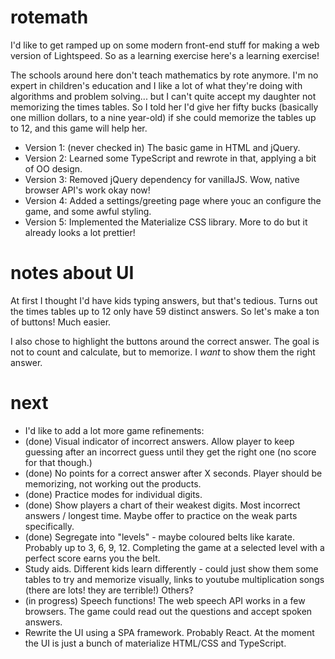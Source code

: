 # rotemath
I'd like to get ramped up on some modern front-end stuff for making a web version of Lightspeed. So as a learning exercise here's a 
learning exercise!

The schools around here don't teach mathematics by rote anymore. I'm no expert in children's education and I like a lot of what they're 
doing with algorithms and problem solving... but I can't quite accept my daughter not memorizing the times tables. So I told her
I'd give her fifty bucks (basically one million dollars, to a nine year-old) if she could memorize the tables up to 12, and this game will help her.

  * Version 1: (never checked in) The basic game in HTML and jQuery.
  * Version 2: Learned some TypeScript and rewrote in that, applying a bit of OO design.
  * Version 3: Removed jQuery dependency for vanillaJS. Wow, native browser API's work okay now!
  * Version 4: Added a settings/greeting page where youc an configure the game, and some awful styling.
  * Version 5: Implemented the Materialize CSS library. More to do but it already looks a lot prettier!

# notes about UI
At first I thought I'd have kids typing answers, but that's tedious. Turns out the times tables up to 12 only have 59 distinct answers. So let's make a ton of buttons! Much easier.

I also chose to highlight the buttons around the correct answer. The goal is not to count and calculate, but to memorize. I *want* to show them the right answer.

# next
  * I'd like to add a lot more game refinements: 
  * (done) Visual indicator of incorrect answers. Allow player to keep guessing after an incorrect guess until they get the right one (no score for that though.)
  * (done) No points for a correct answer after X seconds. Player should be memorizing, not working out the products.
  * (done) Practice modes for individual digits.
  * (done) Show players a chart of their weakest digits. Most incorrect answers / longest time. Maybe offer to practice on the weak parts specifically.
  * (done) Segregate into "levels" - maybe coloured belts like karate. Probably up to 3, 6, 9, 12. Completing the game at a selected level with a perfect score earns you the belt.
  * Study aids. Different kids learn differently - could just show them some tables to try and memorize visually, links to youtube multiplication songs (there are lots! they are terrible!) Others?
  * (in progress) Speech functions! The web speech API works in a few browsers. The game could read out the questions and accept
    spoken answers.
  * Rewrite the UI using a SPA framework. Probably React. At the moment the UI is just a bunch of materialize HTML/CSS and TypeScript. 